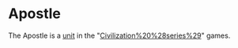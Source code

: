 # Apostle

The Apostle is a [unit](unit) in the "[Civilization%20%28series%29](Civilization)" games.